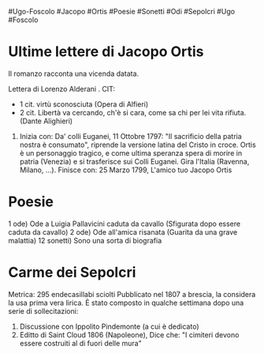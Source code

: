 #Ugo-Foscolo  #Jacopo #Ortis #Poesie #Sonetti #Odi #Sepolcri #Ugo #Foscolo 

# Ultime lettere di Jacopo Ortis
Il romanzo racconta una vicenda datata.

Lettera di Lorenzo Alderani .
CIT:
 - 1 cit. virtù sconosciuta (Opera di Alfieri)
 - 2 cit. Libertà va cercando, ch'è si cara, come sa chi per lei vita rifiuta. (Dante Alighieri)

1) Inizia con: Da' colli Euganei, 11 Ottobre 1797:
	"Il sacrificio della patria nostra è consumato", riprende la versione latina del Cristo in croce. Ortis è un personaggio tragico, e come ultima speranza spera di morire in patria (Venezia) e si trasferisce sui Colli Euganei. Gira l'Italia (Ravenna, Milano, ...).
Finisce con: 25 Marzo 1799, L'amico tuo Jacopo Ortis

# Poesie
1 ode) Ode a Luigia Pallavicini caduta da cavallo (Sfigurata dopo essere caduta da cavallo)
2 ode) Ode all'amica risanata (Guarita da una grave malattia)
12 sonetti) Sono una sorta di biografia

# Carme dei Sepolcri
Metrica: 295 endecasillabi sciolti
Pubblicato nel 1807 a brescia, la considera la usa prima vera lirica. È stato composto in qualche settimana dopo una serie di sollecitazioni: 
1) Discussione con Ippolito Pindemonte (a cui è dedicato)
2) Editto di Saint Cloud 1806 (Napoleone), Dice che: "I cimiteri devono essere costruiti al di fuori delle mura"